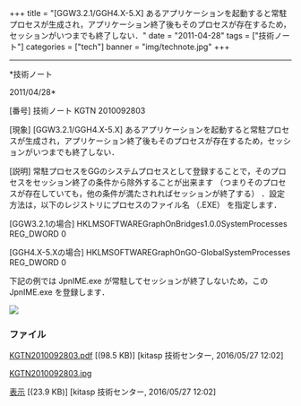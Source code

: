 ﻿+++
title = "[GGW3.2.1/GGH4.X-5.X] あるアプリケーションを起動すると常駐プロセスが生成され，アプリケーション終了後もそのプロセスが存在するため，セッションがいつまでも終了しない．"
date = "2011-04-28"
tags = ["技術ノート"]
categories = ["tech"]
banner = "img/technote.jpg"
+++

-----------------------------------------------------------------------------------------------------------------------------

*技術ノート

2011/04/28*


[番号]
技術ノート KGTN 2010092803

[現象]
[GGW3.2.1/GGH4.X-5.X]
あるアプリケーションを起動すると常駐プロセスが生成され，アプリケーション終了後もそのプロセスが存在するため，セッションがいつまでも終了しない．

[説明]
常駐プロセスをGGのシステムプロセスとして登録することで，そのプロセスをセッション終了の条件から除外することが出来ます
（つまりそのプロセスが存在していても，他の条件が満たされればセッションが終了する）
．設定方法は，以下のレジストリにプロセスのファイル名 （.EXE）
を指定します．

[GGW3.2.1の場合]
HKLMSOFTWAREGraphOnBridges1.0.0SystemProcesses
REG_DWORD 0

[GGH4.X-5.Xの場合]
HKLMSOFTWAREGraphOnGO-GlobalSystemProcesses
REG_DWORD 0

下記の例では JpnIME.exe が常駐してセッションが終了しないため，この
JpnIME.exe を登録します．

![](http://techreport.kitasp.net/attachments/download/2558/KGTN2010092803.jpg)


### ファイル

 
 


[KGTN2010092803.pdf](http://techreport.kitasp.net/attachments/download/2557/KGTN2010092803.pdf)
 [(98.5 KB)] [kitasp 技術センター, 2016/05/27
12:02]

[KGTN2010092803.jpg](http://techreport.kitasp.net/attachments/download/2558/KGTN2010092803.jpg)

[表示](http://techreport.kitasp.net/attachments/2558/KGTN2010092803.jpg "表示")
 [(23.9 KB)] [kitasp 技術センター, 2016/05/27
12:02]


 


 

